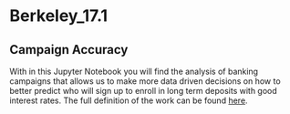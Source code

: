 # Berkeley_17.1
## Campaign Accuracy
With in this Jupyter Notebook you will find the analysis of banking campaigns that allows us to make more data driven decisions on how to better predict who will sign up to enroll in long term deposits with good interest rates. The full definition of the work can be found [here](./CRISP-DM-BANK.pdf).

